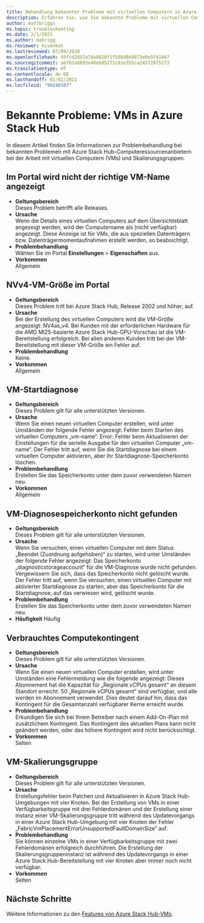 ```yaml
---
title: Behandlung bekannter Probleme mit virtuellen Computern in Azure Stack Hub
description: Erfahren Sie, wie Sie bekannte Probleme mit virtuellen Computern in Azure Stack Hub behandeln.
author: mattbriggs
ms.topic: troubleshooting
ms.date: 2/1/2021
ms.author: mabrigg
ms.reviewer: kivenkat
ms.lastreviewed: 07/09/2020
ms.openlocfilehash: 45fcd2857a7da8820f1f588d864873e0e5f41467
ms.sourcegitcommit: a6f62a6693e48eb05272c01efb5ca24372875173
ms.translationtype: HT
ms.contentlocale: de-DE
ms.lasthandoff: 02/02/2021
ms.locfileid: "99246587"
---
```

# <a name="known-issues-vms-on-azure-stack-hub"></a>Bekannte Probleme: VMs in Azure Stack Hub

In diesem Artikel finden Sie Informationen zur Problembehandlung bei bekannten Problemen mit Azure Stack Hub-Computeressourcenanbietern bei der Arbeit mit virtuellen Computern (VMs) und Skalierungsgruppen.

## <a name="portal-doesnt-show-correct-vm-name"></a>Im Portal wird nicht der richtige VM-Name angezeigt
- **Geltungsbereich**  
    Dieses Problem betrifft alle Releases.  
- **Ursache**  
    Wenn die Details eines virtuellen Computers auf dem Übersichtsblatt angezeigt werden, wird der Computername als (nicht verfügbar) angezeigt. Diese Anzeige ist für VMs, die aus speziellen Datenträgern bzw. Datenträgermomentaufnahmen erstellt werden, so beabsichtigt.  
- **Problembehandlung**  
    Wählen Sie im Portal **Einstellungen** > **Eigenschaften** aus.
- **Vorkommen**  
    Allgemein  

## <a name="nvv4-vm-size-on-portal"></a>NVv4-VM-Größe im Portal
- **Geltungsbereich**  
    Dieses Problem tritt bei Azure Stack Hub, Release 2002 und höher, auf.  
- **Ursache**  
    Bei der Erstellung des virtuellen Computers wird die VM-Größe angezeigt: NV4as_v4. Bei Kunden mit der erforderlichen Hardware für die AMD MI25-basierte Azure Stack Hub-GPU-Vorschau ist die VM-Bereitstellung erfolgreich. Bei allen anderen Kunden tritt bei der VM-Bereitstellung mit dieser VM-Größe ein Fehler auf.  
- **Problembehandlung**  
    Keine.  
- **Vorkommen**  
    Allgemein  

## <a name="vm-boot-diagnostics"></a>VM-Startdiagnose
- **Geltungsbereich**  
    Dieses Problem gilt für alle unterstützten Versionen.  
- **Ursache**  
    Wenn Sie einen neuen virtuellen Computer erstellen, wird unter Umständen der folgende Fehler angezeigt: Fehler beim Starten des virtuellen Computers „vm-name“. Error: Fehler beim Aktualisieren der Einstellungen für die serielle Ausgabe für den virtuellen Computer „vm-name“. Der Fehler tritt auf, wenn Sie die Startdiagnose bei einem virtuellen Computer aktivieren, aber Ihr Startdiagnose-Speicherkonto löschen.  
- **Problembehandlung**  
    Erstellen Sie das Speicherkonto unter dem zuvor verwendeten Namen neu.
- **Vorkommen**  
    Allgemein  

## <a name="vm-diagnostics-storage-account-not-found"></a>VM-Diagnosespeicherkonto nicht gefunden
- **Geltungsbereich**  
    Dieses Problem gilt für alle unterstützten Versionen.  
- **Ursache**  
    Wenn Sie versuchen, einen virtuellen Computer mit dem Status „Beendet (Zuordnung aufgehoben)“ zu starten, wird unter Umständen der folgende Fehler angezeigt: Das Speicherkonto „diagnosticstorageaccount“ für die VM-Diagnose wurde nicht gefunden. Vergewissern Sie sich, dass das Speicherkonto nicht gelöscht wurde. Der Fehler tritt auf, wenn Sie versuchen, einen virtuellen Computer mit aktivierter Startdiagnose zu starten, aber das Speicherkonto für die Startdiagnose, auf das verwiesen wird, gelöscht wurde.  
- **Problembehandlung**  
    Erstellen Sie das Speicherkonto unter dem zuvor verwendeten Namen neu.  
- **Häufigkeit** Häufig  

## <a name="consumed-compute-quota"></a>Verbrauchtes Computekontingent
- **Geltungsbereich**  
    Dieses Problem gilt für alle unterstützten Versionen.  
- **Ursache**   
    Wenn Sie einen neuen virtuellen Computer erstellen, wird unter Umständen eine Fehlermeldung wie die folgende angezeigt: Dieses Abonnement hat die Kapazität für „Regionale vCPUs gesamt“ an diesem Standort erreicht. 50 „Regionale vCPUs gesamt“ sind verfügbar, und alle werden im Abonnement verwendet. Dies deutet darauf hin, dass das Kontingent für die Gesamtanzahl verfügbarer Kerne erreicht wurde.  
- **Problembehandlung**  
    Erkundigen Sie sich bei Ihrem Betreiber nach einem Add-On-Plan mit zusätzlichem Kontingent. Das Kontingent des aktuellen Plans kann nicht geändert werden, oder das höhere Kontingent wird nicht berücksichtigt.
- **Vorkommen**  
    Selten  

## <a name="virtual-machine-scale-set"></a>VM-Skalierungsgruppe

-  **Geltungsbereich**  
    Dieses Problem gilt für alle unterstützten Versionen.  
- **Ursache**  
    Erstellungsfehler beim Patchen und Aktualisieren in Azure Stack Hub-Umgebungen mit vier Knoten. Bei der Erstellung von VMs in einer Verfügbarkeitsgruppe mit drei Fehlerdomänen und der Erstellung einer Instanz einer VM-Skalierungsgruppe tritt während des Updatevorgangs in einer Azure Stack Hub-Umgebung mit vier Knoten der Fehler „FabricVmPlacementErrorUnsupportedFaultDomainSize“ auf.  
- **Problembehandlung**  
    Sie können einzelne VMs in einer Verfügbarkeitsgruppe mit zwei Fehlerdomänen erfolgreich durchführen. Die Erstellung der Skalierungsgruppeninstanz ist während des Updatevorgangs in einer Azure Stack Hub-Bereitstellung mit vier Knoten aber immer noch nicht verfügbar.  
- **Vorkommen**  
    Selten  

## <a name="next-steps"></a>Nächste Schritte

Weitere Informationen zu den [Features von Azure Stack Hub-VMs](azure-stack-vm-considerations.md).
